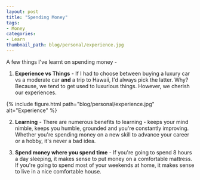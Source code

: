 ```yaml
---
layout: post
title: "Spending Money"
tags:
- Money
categories:
- Learn
thumbnail_path: blog/personal/experience.jpg
---
```


A few things I've learnt on spending money - 

1. **Experience vs Things** - If I had to choose between buying a luxury car vs a moderate car **and** a trip to Hawaii, I'd always pick the latter. Why? Because, we tend to get used to luxurious things. However, we cherish our experiences.

{% include figure.html path="blog/personal/experience.jpg" alt="Experience" %}

2. **Learning** - There are numerous benefits to learning - keeps your mind nimble, keeps you humble, grounded and you're constantly improving. Whether you're spending money on a new skill to advance your career or a hobby, it's never a bad idea.

3. **Spend money where you spend time** - If you're going to spend 8 hours a day sleeping, it makes sense to put money on a comfortable mattress. If you're going to spend most of your weekends at home, it makes sense to live in a nice comfortable house.